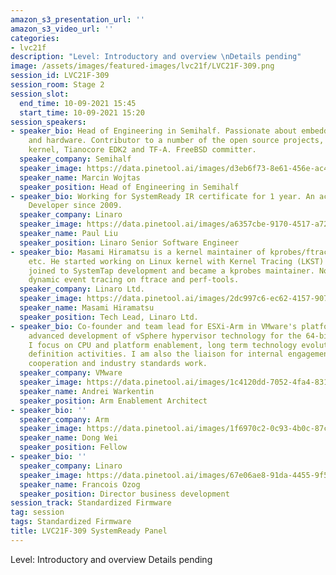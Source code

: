 ```yaml
---
amazon_s3_presentation_url: ''
amazon_s3_video_url: ''
categories:
- lvc21f
description: "Level: Introductory and overview \nDetails pending"
image: /assets/images/featured-images/lvc21f/LVC21F-309.png
session_id: LVC21F-309
session_room: Stage 2
session_slot:
  end_time: 10-09-2021 15:45
  start_time: 10-09-2021 15:20
session_speakers:
- speaker_bio: Head of Engineering in Semihalf. Passionate about embedded software
    and hardware. Contributor to a number of the open source projects, including Linux
    kernel, Tianocore EDK2 and TF-A. FreeBSD committer.
  speaker_company: Semihalf
  speaker_image: https://data.pinetool.ai/images/d3eb6f73-8e61-456e-ac41-80160b725c7a.jpeg
  speaker_name: Marcin Wojtas
  speaker_position: Head of Engineering in Semihalf
- speaker_bio: Working for SystemReady IR certificate for 1 year. An active Debian
    Developer since 2009.
  speaker_company: Linaro
  speaker_image: https://data.pinetool.ai/images/a6357cbe-9170-4517-a726-f5175b2410e9.jpeg
  speaker_name: Paul Liu
  speaker_position: Linaro Senior Software Engineer
- speaker_bio: Masami Hiramatsu is a kernel maintainer of kprobes/ftrace/perf-probe
    etc. He started working on Linux kernel with Kernel Tracing (LKST) at 2002, and
    joined to SystemTap development and became a kprobes maintainer. Now he is maintaining
    dynamic event tracing on ftrace and perf-tools.
  speaker_company: Linaro Ltd.
  speaker_image: https://data.pinetool.ai/images/2dc997c6-ec62-4157-9070-41f37deec209.jpeg
  speaker_name: Masami Hiramatsu
  speaker_position: Tech Lead, Linaro Ltd.
- speaker_bio: Co-founder and team lead for ESXi-Arm in VMware's platform BU, conducting
    advanced development of vSphere hypervisor technology for the 64-bit Arm architecture.
    I focus on CPU and platform enablement, long term technology evolution and product
    definition activities. I am also the liaison for internal engagements, partner/vendor
    cooperation and industry standards work.
  speaker_company: VMware
  speaker_image: https://data.pinetool.ai/images/1c4120dd-7052-4fa4-831b-315ba3330b02.png
  speaker_name: Andrei Warkentin
  speaker_position: Arm Enablement Architect
- speaker_bio: ''
  speaker_company: Arm
  speaker_image: https://data.pinetool.ai/images/1f6970c2-0c93-4b0c-87c7-ff0006bf23f0.png
  speaker_name: Dong Wei
  speaker_position: Fellow
- speaker_bio: ''
  speaker_company: Linaro
  speaker_image: https://data.pinetool.ai/images/67e06ae8-91da-4455-9f5a-701af66d3a83.png
  speaker_name: Francois Ozog
  speaker_position: Director business development
session_track: Standardized Firmware
tag: session
tags: Standardized Firmware
title: LVC21F-309 SystemReady Panel
---
```


Level: Introductory and overview 
Details pending